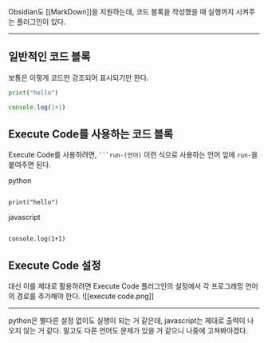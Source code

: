 Obsidian도 [[MarkDown]]을 지원하는데, 코드 블록을 작성했을 때 실행까지 시켜주는 플러그인이 있다.

---

## 일반적인 코드 블록

보통은 이렇게 코드만 강조되어 표시되기만 한다.
```python
print("hello")
```

```javascript
console.log(1+1)
```

## Execute Code를 사용하는 코드 블록

Execute Code를 사용하려면, ` ```run-(언어) ` 이런 식으로 사용하는 언어 앞에 `run-`을 붙여주면 된다. 

python
```run-python

print("hello")

```

javascript
```run-javascript

console.log(1+1)
```

## Execute Code 설정

대신 이를 제대로 활용하려면 Execute Code 플러그인의 설정에서 각 프로그래밍 언어의 경로를 추가해야 한다.
![[execute code.png]]

---

python은 별다른 설정 없이도 실행이 되는 거 같은데, javascript는 제대로 출력이 나오지 않는 거 같다. 말고도 다른 언어도 문제가 있을 거 같으니 나중에 고쳐봐야겠다.